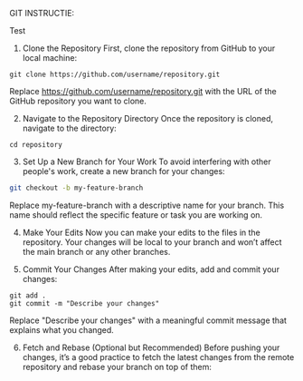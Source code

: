 GIT INSTRUCTIE:

Test

1. Clone the Repository
First, clone the repository from GitHub to your local machine:
```
git clone https://github.com/username/repository.git
```
Replace https://github.com/username/repository.git with the URL of the GitHub repository you want to clone.

2. Navigate to the Repository Directory
Once the repository is cloned, navigate to the directory:
```
cd repository
```

3. Set Up a New Branch for Your Work
To avoid interfering with other people's work, create a new branch for your changes:
```bash
git checkout -b my-feature-branch
```
Replace my-feature-branch with a descriptive name for your branch. This name should reflect the specific feature or task you are working on.

4. Make Your Edits
Now you can make your edits to the files in the repository. Your changes will be local to your branch and won’t affect the main branch or any other branches.

5. Commit Your Changes
After making your edits, add and commit your changes:
```
git add .
git commit -m "Describe your changes"
```
Replace "Describe your changes" with a meaningful commit message that explains what you changed.

6. Fetch and Rebase (Optional but Recommended)
Before pushing your changes, it’s a good practice to fetch the latest changes from the remote repository and rebase your branch on top of them:
```
